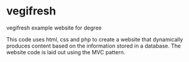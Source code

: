 # vegifresh
vegifresh example website for degree

This code uses html, css and php to create a website that dynamically produces content based on the information stored in a database. The
website code is laid out using the MVC pattern. 
